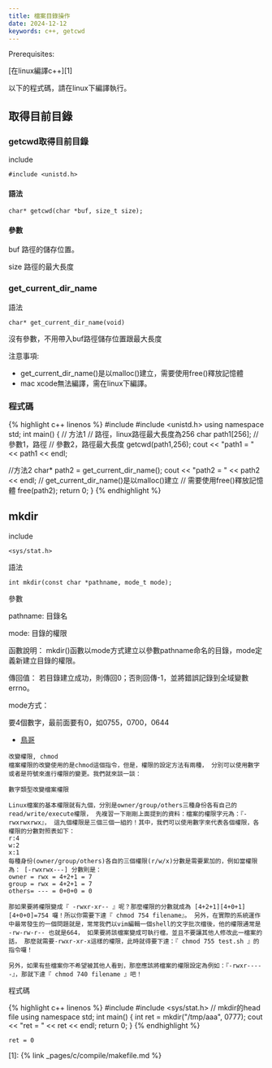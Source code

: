 ```yaml
---
title: 檔案目錄操作
date: 2024-12-12
keywords: c++, getcwd
---
```


Prerequisites:

[在linux編譯c++][1]

以下的程式碼，請在linux下編譯執行。

## 取得目前目錄
### getcwd取得目前目錄

include
```
#include <unistd.h>
```

#### 語法
```
char* getcwd(char *buf, size_t size);
```

#### 參數

buf
路徑的儲存位置。

size
路徑的最大長度

###  get_current_dir_name

語法
```
char* get_current_dir_name(void)
```
沒有參數，不用帶入buf路徑儲存位置跟最大長度

注意事項:

- get_current_dir_name()是以malloc()建立，需要使用free()釋放記憶體
- mac xcode無法編譯，需在linux下編譯。

### 程式碼
{% highlight c++ linenos %}
#include <iostream>
#include <unistd.h>
using namespace std;
int main() {
  // 方法1
  // 路徑，linux路徑最大長度為256
  char path1[256];
  // 參數1，路徑
  // 參數2，路徑最大長度
  getcwd(path1,256);
  cout << "path1 = " << path1 << endl;
  
  //方法2
  char* path2 = get_current_dir_name();
  cout << "path2 = " << path2 << endl;
  // get_current_dir_name()是以malloc()建立
  // 需要使用free()釋放記憶體
  free(path2);
  return 0;
}
{% endhighlight %}

## mkdir

include
```
<sys/stat.h>
```

語法
```
int mkdir(const char *pathname, mode_t mode);
```

參數

pathname: 目錄名

mode: 目錄的權限

函數說明： mkdir()函數以mode方式建立以參數pathname命名的目錄，mode定義新建立目錄的權限。

傳回值： 若目錄建立成功，則傳回0；否則回傳-1，並將錯誤記錄到全域變數errno。

mode方式：

要4個數字，最前面要有0，如0755，0700，0644


- [鳥哥](https://linux.vbird.org/linux_basic/centos7/0210filepermission.php)

```
改變權限, chmod
檔案權限的改變使用的是chmod這個指令，但是，權限的設定方法有兩種， 分別可以使用數字或者是符號來進行權限的變更。我們就來談一談：

數字類型改變檔案權限

Linux檔案的基本權限就有九個，分別是owner/group/others三種身份各有自己的read/write/execute權限， 先複習一下剛剛上面提到的資料：檔案的權限字元為：『-rwxrwxrwx』， 這九個權限是三個三個一組的！其中，我們可以使用數字來代表各個權限，各權限的分數對照表如下：
r:4
w:2
x:1
每種身份(owner/group/others)各自的三個權限(r/w/x)分數是需要累加的，例如當權限為： [-rwxrwx---] 分數則是：
owner = rwx = 4+2+1 = 7
group = rwx = 4+2+1 = 7
others= --- = 0+0+0 = 0

那如果要將權限變成『 -rwxr-xr-- 』呢？那麼權限的分數就成為 [4+2+1][4+0+1][4+0+0]=754 囉！所以你需要下達『 chmod 754 filename』。 另外，在實際的系統運作中最常發生的一個問題就是，常常我們以vim編輯一個shell的文字批次檔後，他的權限通常是 -rw-rw-r-- 也就是664， 如果要將該檔案變成可執行檔，並且不要讓其他人修改此一檔案的話， 那麼就需要-rwxr-xr-x這樣的權限，此時就得要下達：『 chmod 755 test.sh 』的指令囉！

另外，如果有些檔案你不希望被其他人看到，那麼應該將檔案的權限設定為例如：『-rwxr-----』，那就下達『 chmod 740 filename 』吧！
```

程式碼

{% highlight c++ linenos %}
#include <iostream>
#include <sys/stat.h>  // mkdir的head file
using namespace std;
int main() {
  int ret = mkdir("/tmp/aaa", 0777);
  cout << "ret = " << ret << endl;
  return 0;
}
{% endhighlight %}
```
ret = 0
```

[1]: {% link _pages/c/compile/makefile.md %}

